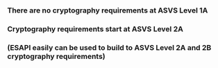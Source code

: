 ### There are no cryptography requirements at ASVS Level 1A ###
### Cryptography requirements start at ASVS Level 2A ###
### (ESAPI easily can be used to build to ASVS Level 2A and 2B cryptography requirements) ###